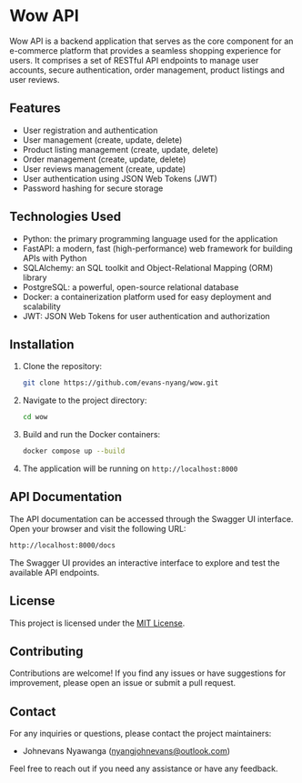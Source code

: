 # Wow API

Wow API is a backend application that serves as the core component for an e-commerce platform that provides a seamless shopping experience for users. It comprises a set of RESTful API endpoints to manage user accounts, secure authentication, order management, product listings and user reviews.

## Features

- User registration and authentication
- User management (create, update, delete)
- Product listing management (create, update, delete)
- Order management (create, update, delete)
- User reviews management (create, update)
- User authentication using JSON Web Tokens (JWT)
- Password hashing for secure storage

## Technologies Used

- Python: the primary programming language used for the application
- FastAPI: a modern, fast (high-performance) web framework for building APIs with Python
- SQLAlchemy: an SQL toolkit and Object-Relational Mapping (ORM) library
- PostgreSQL: a powerful, open-source relational database
- Docker: a containerization platform used for easy deployment and scalability
- JWT: JSON Web Tokens for user authentication and authorization
<!-- - Pytest: a testing framework for running unit tests -->

## Installation

1. Clone the repository:

   ```bash
   git clone https://github.com/evans-nyang/wow.git
    ```

2. Navigate to the project directory:

   ```bash
   cd wow
   ```

3. Build and run the Docker containers:

   ```bash
   docker compose up --build
   ```

4. The application will be running on `http://localhost:8000`

## API Documentation

The API documentation can be accessed through the Swagger UI interface. Open your browser and visit the following URL:

  ```bash
  http://localhost:8000/docs
  ```

The Swagger UI provides an interactive interface to explore and test the available API endpoints.

## License

This project is licensed under the [MIT License](LICENSE).

## Contributing

Contributions are welcome! If you find any issues or have suggestions for improvement, please open an issue or submit a pull request.

## Contact

For any inquiries or questions, please contact the project maintainers:

- Johnevans Nyawanga (<nyangjohnevans@outlook.com>)

Feel free to reach out if you need any assistance or have any feedback.
